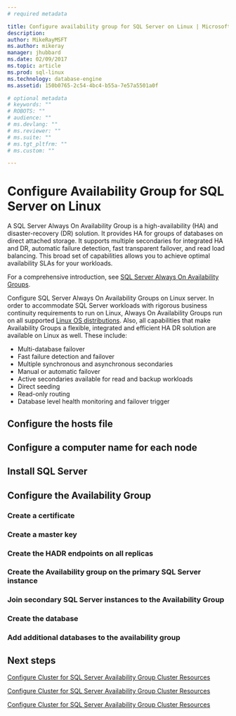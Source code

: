 ```yaml
---
# required metadata

title: Configure availability group for SQL Server on Linux | Microsoft Docs
description: 
author: MikeRayMSFT 
ms.author: mikeray 
manager: jhubbard
ms.date: 02/09/2017
ms.topic: article
ms.prod: sql-linux
ms.technology: database-engine
ms.assetid: 150b0765-2c54-4bc4-b55a-7e57a5501a0f 

# optional metadata
# keywords: ""
# ROBOTS: ""
# audience: ""
# ms.devlang: ""
# ms.reviewer: ""
# ms.suite: ""
# ms.tgt_pltfrm: ""
# ms.custom: ""

---
```


# Configure Availability Group for SQL Server on Linux

A SQL Server Always On Availability Group is a high-availability (HA) and disaster-recovery (DR) solution. It provides HA for groups of databases on direct attached storage. It supports multiple secondaries for integrated HA and DR, automatic failure detection, fast transparent failover, and read load balancing. This broad set of capabilities allows you to achieve optimal availability SLAs for your workloads.

For a comprehensive introduction, see [SQL Server Always On Availability Groups](http://msdn.microsoft.com/library/hh510230.aspx).

Configure SQL Server Always On Availability Groups on Linux server. In order to accommodate SQL Server workloads with rigorous business continuity requirements to run on Linux, Always On Availability Groups run on all supported [Linux OS distributions](sql-server-linux-release-notes.md). Also, all capabilities that make Availability Groups a flexible, integrated and efficient HA DR solution are available on Linux as well. These include: 

- Multi-database failover
- Fast failure detection and failover
- Multiple synchronous and asynchronous secondaries
- Manual or automatic failover
- Active secondaries available for read and backup workloads
- Direct seeding
- Read-only routing
- Database level health monitoring and failover trigger



## Configure the hosts file

## Configure a computer name for each node

## Install SQL Server

## Configure the Availability Group

### Create a certificate

### Create a master key 

### Create the HADR endpoints on all replicas

### Create the Availability group on the primary SQL Server instance

### Join secondary SQL Server instances to the Availability Group

### Create the database

### Add additional databases to the availability group

## Next steps

[Configure Cluster for SQL Server Availability Group Cluster Resources](sql-server-linux-availability-group-cluster-rhel.md)

[Configure Cluster for SQL Server Availability Group Cluster Resources](sql-server-linux-availability-group-cluster-sles.md)

[Configure Cluster for SQL Server Availability Group Cluster Resources](sql-server-linux-availability-group-cluster-ubuntu.md)